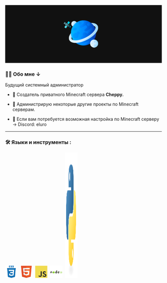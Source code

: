 <!-- BLOG-POST-LIST:START -->

<div id="header" align="center">
  <img src="https://github.com/nowenc/nowenc/blob/main/banner.png" width="900"/>
</div>

### 🧑‍💻 Обо мне ↓

Будущий системный администратор

- 💙 Создатель приватного Minecraft сервера **Cheppy.**

- 💚 Администрирую некоторые другие проекты по Minecraft серверам.

- 💛 Если вам потребуется возможная настройка по Minecraft серверу -> Discord: eluro

---

### 🛠️ Языки и инструменты :
<div>
  <img src="https://github.com/devicons/devicon/blob/master/icons/css3/css3-plain-wordmark.svg"  title="CSS3" alt="CSS" width="40" height="40"/>&nbsp;
  <img src="https://github.com/devicons/devicon/blob/master/icons/html5/html5-original.svg" title="HTML5" alt="HTML" width="40" height="40"/>&nbsp;
  <img src="https://github.com/devicons/devicon/blob/master/icons/javascript/javascript-original.svg" title="JavaScript" alt="JavaScript" width="40" height="40"/>&nbsp;
  <img src="https://github.com/devicons/devicon/blob/master/icons/nodejs/nodejs-original-wordmark.svg" title="NodeJS" alt="NodeJS" width="40" height="40"/>&nbsp;
  <img src="https://github.com/devicons/devicon/blob/master/icons/python/python-original.svg" title="Python" alt="Python" width="40" height="404"/>&nbsp;
</div>

<!-- BLOG-POST-LIST:END -->
